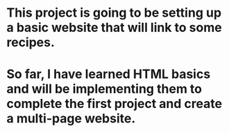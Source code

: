 # This project is going to be setting up a basic website that will link to some recipes.
# So far, I have learned HTML basics and will be implementing them to complete the first project and create a multi-page website.